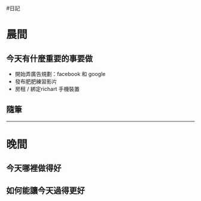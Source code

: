 #日記 
# 晨間

## 今天有什麼重要的事要做
- 開始弄廣告規劃：facebook 和 google
- 發布肥肥練習影片
- 房租 / 綁定richart 手機裝置


## 隨筆

---

# 晚間

## 今天哪裡做得好

## 如何能讓今天過得更好
